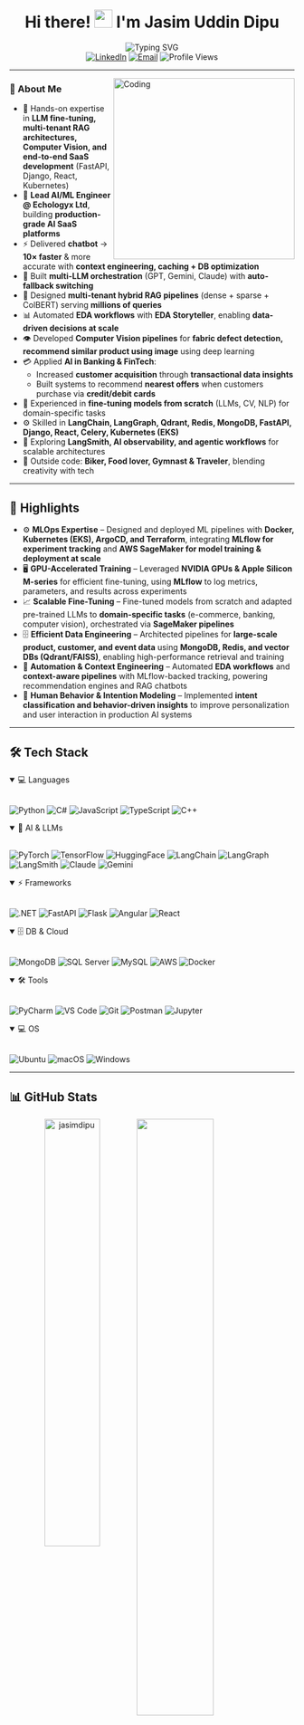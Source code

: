 <h1 align="center">Hi there! <img src="https://media.giphy.com/media/hvRJCLFzcasrR4ia7z/giphy.gif" width="32"> I'm Jasim Uddin Dipu</h1>

<div align="center">
  <img src="https://readme-typing-svg.demolab.com?font=Fira+Code&weight=600&size=28&duration=4000&pause=1000&color=F97316&center=true&vCenter=true&random=false&width=600&lines=AI+ML+Engineer;Data+Scientist;Generative+AI+Developer;ML+Model+Optimizer;I+research,+optimize+%26+deliver" alt="Typing SVG" />
</div>

<div align="center">
  <a href="https://www.linkedin.com/in/jasim-uddin-dipu-011663102/"><img src="https://img.shields.io/badge/LinkedIn-0077B5?style=for-the-badge&logo=linkedin&logoColor=white" alt="LinkedIn"/></a>
  <a href="mailto:jasim.dipu.aws@gmail.com"><img src="https://img.shields.io/badge/Email-D14836?style=for-the-badge&logo=gmail&logoColor=white" alt="Email"/></a>
  <img src="https://komarev.com/ghpvc/?username=ajakif&style=for-the-badge&color=F97316" alt="Profile Views"/>
</div>


---

<img align="right" alt="Coding" width="320" src="https://media.tenor.com/2uyENRmiUt0AAAAd/coding.gif">

### 🚀 About Me  
- 🤖 Hands-on expertise in **LLM fine-tuning, multi-tenant RAG architectures, Computer Vision, and end-to-end SaaS development** (FastAPI, Django, React, Kubernetes)
- 🏢 **Lead AI/ML Engineer @ Echologyx Ltd**, building **production-grade AI SaaS platforms**  
- ⚡ Delivered **chatbot** → **10× faster** & more accurate with **context engineering, caching + DB optimization**
- 🔄 Built **multi-LLM orchestration** (GPT, Gemini, Claude) with **auto-fallback switching**  
- 🧠 Designed **multi-tenant hybrid RAG pipelines** (dense + sparse + ColBERT) serving **millions of queries**  
- 📊 Automated **EDA workflows** with **EDA Storyteller**, enabling **data-driven decisions at scale**  
- 👁️ Developed **Computer Vision pipelines** for **fabric defect detection, recommend similar product using image** using deep learning  
- 💳 Applied **AI in Banking & FinTech**:  
  - Increased **customer acquisition** through **transactional data insights**  
  - Built systems to recommend **nearest offers** when customers purchase via **credit/debit cards**  
- 🎯 Experienced in **fine-tuning models from scratch** (LLMs, CV, NLP) for domain-specific tasks  
- ⚙️ Skilled in **LangChain, LangGraph, Qdrant, Redis, MongoDB, FastAPI, Django, React, Celery, Kubernetes (EKS)**  
- 🌱 Exploring **LangSmith, AI observability, and agentic workflows** for scalable architectures  
- 📸 Outside code: **Biker, Food lover, Gymnast & Traveler**, blending creativity with tech  

---

## 🌟 Highlights  

- ⚙️ **MLOps Expertise** – Designed and deployed ML pipelines with **Docker, Kubernetes (EKS), ArgoCD, and Terraform**, integrating **MLflow for experiment tracking** and **AWS SageMaker for model training & deployment at scale**  
- 🖥️ **GPU-Accelerated Training** – Leveraged **NVIDIA GPUs & Apple Silicon M-series** for efficient fine-tuning, using **MLflow** to log metrics, parameters, and results across experiments  
- 📈 **Scalable Fine-Tuning** – Fine-tuned models from scratch and adapted pre-trained LLMs to **domain-specific tasks** (e-commerce, banking, computer vision), orchestrated via **SageMaker pipelines** 
- 🗄️ **Efficient Data Engineering** – Architected pipelines for **large-scale product, customer, and event data** using **MongoDB, Redis, and vector DBs (Qdrant/FAISS)**, enabling high-performance retrieval and training  
- 🤖 **Automation & Context Engineering** – Automated **EDA workflows** and **context-aware pipelines** with MLflow-backed tracking, powering recommendation engines and RAG chatbots  
- 🧠 **Human Behavior & Intention Modeling** – Implemented **intent classification and behavior-driven insights** to improve personalization and user interaction in production AI systems  



---

## 🛠️ Tech Stack  

<details open>
<summary>💻 Languages</summary>
<br>

![Python](https://img.shields.io/badge/Python-3776AB?style=for-the-badge&logo=python&logoColor=white)
![C#](https://img.shields.io/badge/C%23-239120?style=for-the-badge&logo=csharp&logoColor=white)
![JavaScript](https://img.shields.io/badge/JavaScript-F7DF1E?style=for-the-badge&logo=javascript&logoColor=black)
![TypeScript](https://img.shields.io/badge/TypeScript-007ACC?style=for-the-badge&logo=typescript&logoColor=white)
![C++](https://img.shields.io/badge/C++-00599C?style=for-the-badge&logo=cplusplus&logoColor=white)
</details>

<details open>
<summary>🤖 AI & LLMs</summary>
<br>

![PyTorch](https://img.shields.io/badge/PyTorch-EE4C2C?style=for-the-badge&logo=pytorch&logoColor=white)
![TensorFlow](https://img.shields.io/badge/TensorFlow-FF6F00?style=for-the-badge&logo=tensorflow&logoColor=white)
![HuggingFace](https://img.shields.io/badge/HuggingFace-FFD21E?style=for-the-badge&logo=huggingface&logoColor=black)
![LangChain](https://img.shields.io/badge/LangChain-1C3C3C?style=for-the-badge&logo=chainlink&logoColor=white)
![LangGraph](https://img.shields.io/badge/LangGraph-0E86D4?style=for-the-badge&logo=graphql&logoColor=white)
![LangSmith](https://img.shields.io/badge/LangSmith-333333?style=for-the-badge&logo=airplayaudio&logoColor=white)
![Claude](https://img.shields.io/badge/Claude-AEB6BF?style=for-the-badge&logo=anthropic&logoColor=black)
![Gemini](https://img.shields.io/badge/Gemini-4285F4?style=for-the-badge&logo=google&logoColor=white)
</details>

<details open>
<summary>⚡ Frameworks</summary>
<br>

![.NET](https://img.shields.io/badge/.NET-512BD4?style=for-the-badge&logo=dotnet&logoColor=white)
![FastAPI](https://img.shields.io/badge/FastAPI-009688?style=for-the-badge&logo=fastapi&logoColor=white)
![Flask](https://img.shields.io/badge/flask-%23000.svg?style=for-the-badge&logo=flask&logoColor=white)
![Angular](https://img.shields.io/badge/angular-%23DD0031.svg?style=for-the-badge&logo=angular&logoColor=white)
![React](https://img.shields.io/badge/react-%2320232a.svg?style=for-the-badge&logo=react&logoColor=%2361DAFB)
</details>

<details open>
<summary>🗄️ DB & Cloud</summary>
<br>

![MongoDB](https://img.shields.io/badge/MongoDB-47A248?style=for-the-badge&logo=mongodb&logoColor=white)
![SQL Server](https://img.shields.io/badge/SQL%20Server-CC2927?style=for-the-badge&logo=microsoftsqlserver&logoColor=white)
![MySQL](https://img.shields.io/badge/MySQL-005C84?style=for-the-badge&logo=mysql&logoColor=white)
![AWS](https://img.shields.io/badge/AWS-232F3E?style=for-the-badge&logo=amazon-aws&logoColor=white)
![Docker](https://img.shields.io/badge/Docker-2496ED?style=for-the-badge&logo=docker&logoColor=white)
</details>

<details open>
<summary>🛠 Tools</summary>
<br>

![PyCharm](https://img.shields.io/badge/pycharm-143?style=for-the-badge&logo=pycharm&logoColor=black&color=black&labelColor=green)
![VS Code](https://img.shields.io/badge/VS%20Code-0078D4?style=for-the-badge&logo=visualstudiocode&logoColor=white)
![Git](https://img.shields.io/badge/Git-F05032?style=for-the-badge&logo=git&logoColor=white)
![Postman](https://img.shields.io/badge/Postman-FF6C37?style=for-the-badge&logo=postman&logoColor=white)
![Jupyter](https://img.shields.io/badge/Jupyter-FA0F00?style=for-the-badge&logo=jupyter&logoColor=white)
</details>

<details open>
<summary>💻 OS</summary>
<br>

![Ubuntu](https://img.shields.io/badge/Ubuntu-E95420?style=for-the-badge&logo=ubuntu&logoColor=white)
![macOS](https://img.shields.io/badge/mac%20os-000000?style=for-the-badge&logo=macos&logoColor=F0F0F0)
![Windows](https://img.shields.io/badge/Windows-0078D6?style=for-the-badge&logo=windows&logoColor=white)
</details>

---


## 📊 GitHub Stats  

<p align="center" width="100%">
  <img align="left" src="https://github-readme-stats.vercel.app/api/top-langs?username=jasimdipu&show_icons=true&layout=compact&theme=tokyonight" alt="jasimdipu" width="44%">
</p>
<p>
  <a href="https://github.com/jasimdipu">
    <img width="52%" src="https://github-readme-streak-stats.herokuapp.com/?user=ajakif&theme=tokyonight">
  </a>
</p>

[![Dipu's GitHub Activity Graph](https://github-readme-activity-graph.vercel.app/graph?username=jasimdipu&theme=tokyo-night)](https://github.com/ashutosh00710/github-readme-activity-graph)

---

<div align="center">
  <a href="https://stackoverflow.com/users/16421270/ahmed-jahin-akif"><img src="https://img.shields.io/badge/Stack%20Overflow-F58025?style=for-the-badge&logo=stackoverflow&logoColor=white" alt="Stack Overflow"/></a>
  <a href="https://www.hackerrank.com/profile/jasim_dipu_aws"><img src="https://img.shields.io/badge/HackerRank-2EC866?style=for-the-badge&logo=hackerrank&logoColor=white" alt="HackerRank"/></a>
  <a href="https://leetcode.com/u/dipu_j247/"><img src="https://img.shields.io/badge/LeetCode-FFA116?style=for-the-badge&logo=leetcode&logoColor=white" alt="LeetCode"/></a>
  <a href="https://www.datacamp.com/profile/aahmedjahin"><img src="https://img.shields.io/badge/DataCamp-03EF62?style=for-the-badge&logo=datacamp&logoColor=black" alt="DataCamp"/></a>
</div>

---
<div align="center">
  <i>🚀 Let's connect and build the future of AI + Full Stack systems together!</i>
  <br>
  <a href="https://github.com/ajakif?tab=repositories">🔗 Explore My Projects</a>
</div>
